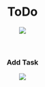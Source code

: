
<h1 align="center">ToDo</h1>

<div align="center">
  <img src = "https://user-images.githubusercontent.com/88266321/180992204-ebefc00a-267c-40da-a907-d0ea1efc1f48.png" >
</div>
<br><br>

<h3 align="center">Add Task</h1>
<div align="center">
  <img src = "https://user-images.githubusercontent.com/88266321/180995170-32430809-1c49-4a34-b92d-e717f116d71f.png" >
</div>



